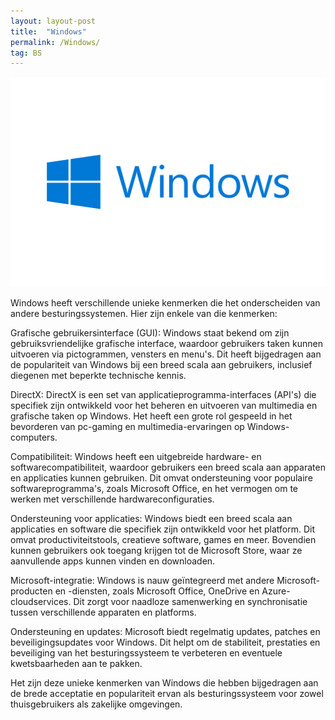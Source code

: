```yaml
---
layout: layout-post
title:  "Windows"
permalink: /Windows/
tag: BS
---
```


![Windows logo](assets/windows.png)

Windows heeft verschillende unieke kenmerken die het onderscheiden van andere besturingssystemen. Hier zijn enkele van die kenmerken:

Grafische gebruikersinterface (GUI): Windows staat bekend om zijn gebruiksvriendelijke grafische interface, waardoor gebruikers taken kunnen uitvoeren via pictogrammen, vensters en menu's. Dit heeft bijgedragen aan de populariteit van Windows bij een breed scala aan gebruikers, inclusief diegenen met beperkte technische kennis.

DirectX: DirectX is een set van applicatieprogramma-interfaces (API's) die specifiek zijn ontwikkeld voor het beheren en uitvoeren van multimedia en grafische taken op Windows. Het heeft een grote rol gespeeld in het bevorderen van pc-gaming en multimedia-ervaringen op Windows-computers.

Compatibiliteit: Windows heeft een uitgebreide hardware- en softwarecompatibiliteit, waardoor gebruikers een breed scala aan apparaten en applicaties kunnen gebruiken. Dit omvat ondersteuning voor populaire softwareprogramma's, zoals Microsoft Office, en het vermogen om te werken met verschillende hardwareconfiguraties.

Ondersteuning voor applicaties: Windows biedt een breed scala aan applicaties en software die specifiek zijn ontwikkeld voor het platform. Dit omvat productiviteitstools, creatieve software, games en meer. Bovendien kunnen gebruikers ook toegang krijgen tot de Microsoft Store, waar ze aanvullende apps kunnen vinden en downloaden.

Microsoft-integratie: Windows is nauw geïntegreerd met andere Microsoft-producten en -diensten, zoals Microsoft Office, OneDrive en Azure-cloudservices. Dit zorgt voor naadloze samenwerking en synchronisatie tussen verschillende apparaten en platforms.

Ondersteuning en updates: Microsoft biedt regelmatig updates, patches en beveiligingsupdates voor Windows. Dit helpt om de stabiliteit, prestaties en beveiliging van het besturingssysteem te verbeteren en eventuele kwetsbaarheden aan te pakken.

Het zijn deze unieke kenmerken van Windows die hebben bijgedragen aan de brede acceptatie en populariteit ervan als besturingssysteem voor zowel thuisgebruikers als zakelijke omgevingen.
